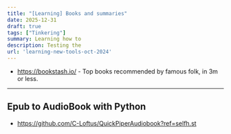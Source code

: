 ```yaml
---
title: "[Learning] Books and summaries"
date: 2025-12-31
draft: true
tags: ["Tinkering"]
summary: Learning how to 
description: Testing the 
url: 'learning-new-tools-oct-2024'
---
```



* https://bookstash.io/ - Top books recommended by famous folk, in 3m or less.

---

## Epub to AudioBook with Python

* https://github.com/C-Loftus/QuickPiperAudiobook?ref=selfh.st